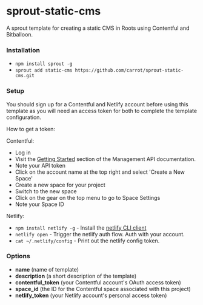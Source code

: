 # sprout-static-cms

A sprout template for creating a static CMS in Roots using Contentful and Bitballoon.

### Installation

- `npm install sprout -g`
- `sprout add static-cms https://github.com/carrot/sprout-static-cms.git`

### Setup

You should sign up for a Contentful and Netlify account before using this template as you will need an access token for both to complete the template configuration.

How to get a token:

Contentful:

- Log in
- Visit the [Getting Started](https://www.contentful.com/developers/documentation/content-management-api/javascript/#getting-started) section of the Management API documentation.
- Note your API token
- Click on the account name at the top right and select 'Create a New Space'
- Create a new space for your project
- Switch to the new space
- Click on the gear on the top menu to go to Space Settings
- Note your Space ID

Netlify:

- `npm install netlify -g` - Install the [netlify CLI client](https://github.com/netlify/netlify-cli)
- `netlify open` - Trigger the netlify auth flow. Auth with your account.
- `cat ~/.netlify/config` - Print out the netlify config token.

### Options

- **name** (name of template)
- **description** (a short description of the template)
- **contentful_token** (your Contentful account's OAuth access token)
- **space_id** (the ID for the Contentful space associated with this project)
- **netlify_token** (your Netlify account's personal access token)
